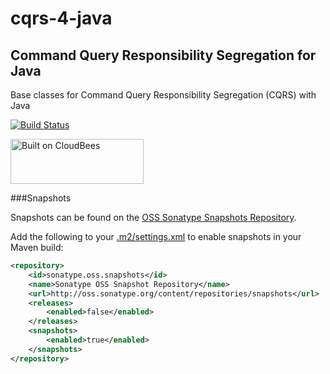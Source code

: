 cqrs-4-java
===========

Command Query Responsibility Segregation for Java
-------------------------------------------------

Base classes for Command Query Responsibility Segregation (CQRS) with Java

[![Build Status](https://fuin-org.ci.cloudbees.com/job/cqrs-4-java/badge/icon)](https://fuin-org.ci.cloudbees.com/job/cqrs-4-java/)

<a href="https://fuin-org.ci.cloudbees.com/job/cqrs-4-java"><img src="http://www.fuin.org/images/Button-Built-on-CB-1.png" width="213" height="72" border="0" alt="Built on CloudBees"/></a>

###Snapshots

Snapshots can be found on the [OSS Sonatype Snapshots Repository](http://oss.sonatype.org/content/repositories/snapshots/org/fuin "Snapshot Repository"). 

Add the following to your [.m2/settings.xml](http://maven.apache.org/ref/3.2.1/maven-settings/settings.html "Reference configuration") to enable snapshots in your Maven build:

```xml
<repository>
    <id>sonatype.oss.snapshots</id>
    <name>Sonatype OSS Snapshot Repository</name>
    <url>http://oss.sonatype.org/content/repositories/snapshots</url>
    <releases>
        <enabled>false</enabled>
    </releases>
    <snapshots>
        <enabled>true</enabled>
    </snapshots>
</repository>
```
